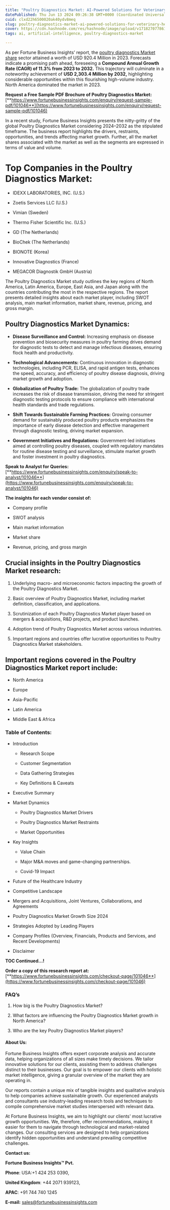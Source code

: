 ```yaml
---
title: "Poultry Diagnostics Market: AI-Powered Solutions for Veterinary Health"
datePublished: Thu Jun 13 2024 09:26:38 GMT+0000 (Coordinated Universal Time)
cuid: clxd22h6500020ak40ydv8meq
slug: poultry-diagnostics-market-ai-powered-solutions-for-veterinary-health
cover: https://cdn.hashnode.com/res/hashnode/image/upload/v1718270778619/897b4157-1896-44f9-9a61-d53f357222c8.png
tags: ai, artificial-intelligence, poultry-diagnostics-market

---
```


As per Fortune Business Insights’ report, the [poultry diagnostics Market share](https://www.fortunebusinessinsights.com/industry-reports/poultry-diagnostics-market-101046) sector attained a worth of USD 920.4 Million in 2023. Forecasts indicate a promising path ahead, foreseeing a **Compound Annual Growth Rate (CAGR) of 11.3% from 2023 to 2032.** This trajectory will culminate in a noteworthy achievement of **USD 2,303.4 Million by 2032,** highlighting considerable opportunities within this flourishing high-volume industry. North America dominated the market in 2023.

**Request a Free Sample PDF Brochure of Poultry Diagnostics Market:** [**https://www.fortunebusinessinsights.com/enquiry/request-sample-pdf/101046**](https://www.fortunebusinessinsights.com/enquiry/request-sample-pdf/101046)

In a recent study, Fortune Business Insights presents the nitty-gritty of the global Poultry Diagnostics Market considering 2024–2032 as the stipulated timeframe. The business report highlights the drivers, restraints, opportunities, and trends affecting market growth. Further, all the market shares associated with the market as well as the segments are expressed in terms of value and volume.

# **Top Companies in the Poultry Diagnostics Market:**

* IDEXX LABORATORIES, INC. (U.S.)
    
* Zoetis Services LLC (U.S.)
    
* Vimian (Sweden)
    
* Thermo Fisher Scientific Inc. (U.S.)
    
* GD (The Netherlands)
    
* BioChek (The Netherlands)
    
* BIONOTE (Korea)
    
* Innovative Diagnostics (France)
    
* MEGACOR Diagnostik GmbH (Austria)
    

The Poultry Diagnostics Market study outlines the key regions of North America, Latin America, Europe, East Asia, and Japan along with the countries contributing the most in the respective regions. The report presents detailed insights about each market player, including SWOT analysis, main market information, market share, revenue, pricing, and gross margin.

## Poultry Diagnostics Market **Dynamics**:

* **Disease Surveillance and Control:** Increasing emphasis on disease prevention and biosecurity measures in poultry farming drives demand for diagnostic tests to detect and manage infectious diseases, ensuring flock health and productivity.
    
* **Technological Advancements:** Continuous innovation in diagnostic technologies, including PCR, ELISA, and rapid antigen tests, enhances the speed, accuracy, and efficiency of poultry disease diagnosis, driving market growth and adoption.
    
* **Globalization of Poultry Trade:** The globalization of poultry trade increases the risk of disease transmission, driving the need for stringent diagnostic testing protocols to ensure compliance with international health standards and trade regulations.
    
* **Shift Towards Sustainable Farming Practices:** Growing consumer demand for sustainably produced poultry products emphasizes the importance of early disease detection and effective management through diagnostic testing, driving market expansion.
    
* **Government Initiatives and Regulations:** Government-led initiatives aimed at controlling poultry diseases, coupled with regulatory mandates for routine disease testing and surveillance, stimulate market growth and foster investment in poultry diagnostics.
    

**Speak to Analyst for Queries:** [**https://www.fortunebusinessinsights.com/enquiry/speak-to-analyst/101046**](https://www.fortunebusinessinsights.com/enquiry/speak-to-analyst/101046)

**The insights for each vendor consist of:**

* Company profile
    
* SWOT analysis
    
* Main market information
    
* Market share
    
* Revenue, pricing, and gross margin
    

## **Crucial insights in the Poultry Diagnostics Market research:**

1. Underlying macro- and microeconomic factors impacting the growth of the Poultry Diagnostics Market.
    
2. Basic overview of Poultry Diagnostics Market, including market definition, classification, and applications.
    
3. Scrutinization of each Poultry Diagnostics Market player based on mergers & acquisitions, R&D projects, and product launches.
    
4. Adoption trend of Poultry Diagnostics Market across various industries.
    
5. Important regions and countries offer lucrative opportunities to Poultry Diagnostics Market stakeholders.
    

## **Important regions covered in the Poultry Diagnostics Market report include:**

* North America
    
* Europe
    
* Asia-Pacific
    
* Latin America
    
* Middle East & Africa
    

### **Table of Contents:**

* Introduction
    
    * Research Scope
        
    * Customer Segmentation
        
    * Data Gathering Strategies
        
    * Key Definitions & Caveats
        
* Executive Summary
    
* Market Dynamics
    
    * Poultry Diagnostics Market Drivers
        
    * Poultry Diagnostics Market Restraints
        
    * Market Opportunities
        
* Key Insights
    
    * Value Chain
        
    * Major M&A moves and game-changing partnerships.
        
    * Covid-19 Impact
        
* Future of the Healthcare Industry
    
* Competitive Landscape
    
* Mergers and Acquisitions, Joint Ventures, Collaborations, and Agreements
    
* Poultry Diagnostics Market Growth Size 2024
    
* Strategies Adopted by Leading Players
    
* Company Profiles (Overview, Financials, Products and Services, and Recent Developments)
    
* Disclaimer
    

**TOC Continued…!**

**Order a copy of this research report at:** [**https://www.fortunebusinessinsights.com/checkout-page/101046**](https://www.fortunebusinessinsights.com/checkout-page/101046)

### **FAQ’s**

1. How big is the Poultry Diagnostics Market?
    
2. What factors are influencing the Poultry Diagnostics Market growth in North America?
    
3. Who are the key Poultry Diagnostics Market players?
    

#### **About Us:**

Fortune Business Insights offers expert corporate analysis and accurate data, helping organizations of all sizes make timely decisions. We tailor innovative solutions for our clients, assisting them to address challenges distinct to their businesses. Our goal is to empower our clients with holistic market intelligence, giving a granular overview of the market they are operating in.

Our reports contain a unique mix of tangible insights and qualitative analysis to help companies achieve sustainable growth. Our experienced analysts and consultants use industry-leading research tools and techniques to compile comprehensive market studies interspersed with relevant data.

At Fortune Business Insights, we aim to highlight our clients' most lucrative growth opportunities. We, therefore, offer recommendations, making it easier for them to navigate through technological and market-related changes. Our consulting services are designed to help organizations identify hidden opportunities and understand prevailing competitive challenges.

**Contact us:**

**Fortune Business Insights™ Pvt.**

**Phone**: USA:+1 424 253 0390,

**United Kingdom**: +44 2071 939123,

**APAC**: +91 744 740 1245

**E-mail:** [sales@fortunebusinessinsights.com](mailto:sales@fortunebusinessinsights.com)